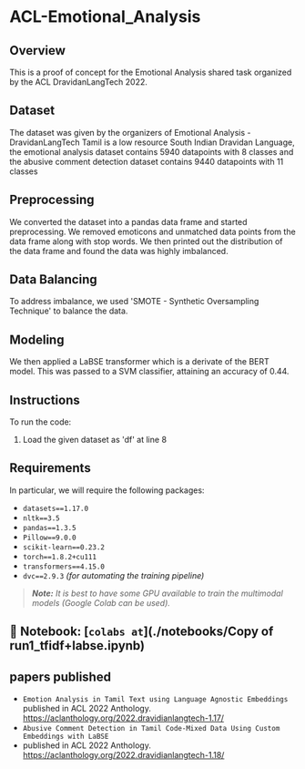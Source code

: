 # ACL-Emotional_Analysis

## Overview

This is a proof of concept for the Emotional Analysis shared task organized by the ACL DravidanLangTech 2022.

## Dataset
The dataset was given by the organizers of Emotional Analysis - DravidanLangTech 
Tamil is a low resource South Indian Dravidan Language, the emotional analysis dataset contains 5940 datapoints with 8 classes and the abusive comment detection dataset contains 9440 datapoints with 11 classes

## Preprocessing

We converted the dataset into a pandas data frame and started preprocessing. We removed emoticons and unmatched data points from the data frame along with stop words. We then printed out the distribution of the data frame and found the data was highly imbalanced.

## Data Balancing

To address imbalance, we used 'SMOTE - Synthetic Oversampling Technique' to balance the data.

## Modeling 

We then applied a LaBSE transformer which is a derivate of the BERT model. This was passed to a SVM classifier, attaining an accuracy of 0.44.

## Instructions

To run the code:

1. Load the given dataset as 'df' at line 8

## Requirements

In particular, we will require the following packages:

- `datasets==1.17.0`
- `nltk==3.5`
- `pandas==1.3.5`
- `Pillow==9.0.0`
- `scikit-learn==0.23.2`
- `torch==1.8.2+cu111`
- `transformers==4.15.0`
- `dvc==2.9.3` *(for automating the training pipeline)*

> _**Note:** It is best to have some GPU available to train the multimodal models (Google Colab can be used)._


## 📝 Notebook: [`colabs at`](./notebooks/Copy of run1_tfidf+labse.ipynb)

## papers published 

- `Emotion Analysis in Tamil Text using Language Agnostic Embeddings`
published in ACL 2022 Anthology. https://aclanthology.org/2022.dravidianlangtech-1.17/
- `Abusive Comment Detection in Tamil Code-Mixed Data Using Custom Embeddings with LaBSE`
- published in ACL 2022 Anthology. https://aclanthology.org/2022.dravidianlangtech-1.18/




